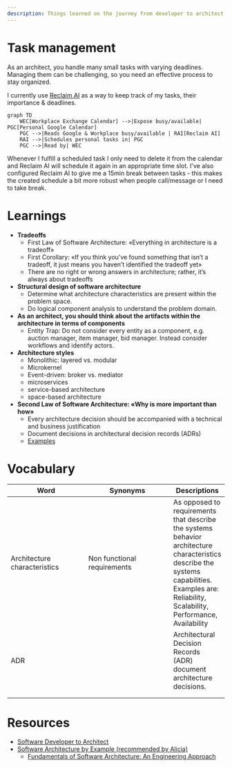 ```yaml
---
description: Things learned on the journey from developer to architect.
---
```

# Task management

As an architect, you handle many small tasks with varying deadlines. Managing them can be challenging, so you need an effective process to stay organized.

I currently use [Reclaim AI](https://reclaim.ai/) as a way to keep track of my tasks, their importance & deadlines.&#x20;

```mermaid
graph TD
    WEC[Workplace Exchange Calendar] -->|Expose busy/available| PGC[Personal Google Calendar]
    PGC -->|Reads Google & Workplace busy/available | RAI[Reclaim AI]
    RAI -->|Schedules personal tasks in| PGC
    PGC -->|Read by| WEC
```

Whenever I fulfill a scheduled task I only need to delete it from the calendar and Reclaim AI will schedule it again in an appropriate time slot. I've also configured Reclaim AI to give me a 15min break between tasks - this makes the created schedule a bit more robust when people call/message or I need to take break.



# Learnings

* **Tradeoffs**
  * First Law of Software Architecture: «Everything in architecture is a tradeoff»
  * First Corollary: «If you think you’ve found something that isn’t a tradeoff, it just means you haven’t identified the tradeoff yet»
  * There are no right or wrong answers in architecture; rather, it’s always about tradeoffs
* **Structural design of software architecture**
  * Determine what architecture characteristics are present within the problem space.&#x20;
  * Do logical component analysis to understand the problem domain.
* **As an architect, you should think about the artifacts within the architecture in terms of components**
  * Entity Trap: Do not consider every entity as a component, e.g. auction manager, item manager, bid manager. Instead consider workflows and identify actors.
* **Architecture styles**
  * Monolithic: layered vs. modular
  * Microkernel
  * Event-driven: broker vs. mediator
  * microservices
  * service-based architecture
  * space-based architecture
* **Second Law of Software Architecture: «Why is more important than how»**
  * Every architecture decision should be accompanied with a technical and business justification
  * Document decisions in architectural decision records (ADRs)
  * [Examples](https://github.com/joelparkerhenderson/architecture-decision-record?tab=readme-ov-file)

# Vocabulary

<table><thead><tr><th width="183">Word</th><th width="210">Synonyms</th><th>Descriptions</th></tr></thead><tbody><tr><td>Architecture characteristics</td><td>Non functional requirements</td><td>As opposed to requirements that describe the systems behavior architecture characteristics describe the systems capabilities. Examples are: Reliability, Scalability, Performance, Availability</td></tr><tr><td>ADR</td><td></td><td>Architectural Decision Records (ADR) document architecture decisions.</td></tr><tr><td></td><td></td><td></td></tr><tr><td></td><td></td><td></td></tr></tbody></table>

# Resources

* [Software Developer to Architect](https://www.developertoarchitect.com/)
* [Software Architecture by Example (recommended by Alicia)](https://learning.oreilly.com/live-events/software-architecture-by-example/0636920261797/0790145064900/)
  * [Fundamentals of Software Architecture: An Engineering Approach](https://learning.oreilly.com/videos/fundamentals-of-software/9781663728357/)